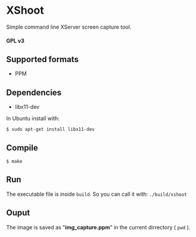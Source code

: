 # XShoot

Simple command line XServer screen capture tool.

#### GPL v3 

## Supported formats

 - PPM

## Dependencies

 - libx11-dev

In Ubuntu install with:

```$ sudo apt-get install libx11-dev```

## Compile

```$ make```

## Run

The executable file is inside ```build```. So you can call it with: ```./build/xshoot```

## Ouput

The image is saved as "**img_capture.ppm**" in the current dirrectory ( ```pwd``` ).
